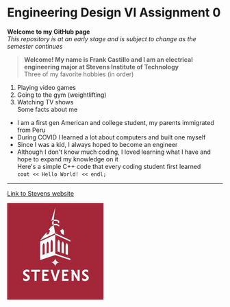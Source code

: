 # Engineering Design VI Assignment 0
**Welcome to my GitHub page**  
*This repository is at an early stage and is subject to change as the semester continues*  
>**Welcome! My name is Frank Castillo and I am an electrical engineering major at Stevens Institute of Technology**  
Three of my favorite hobbies (in order)
1. Playing video games
2. Going to the gym (weightlifting)
3. Watching TV shows  
Some facts about me
- I am a first gen American and college student, my parents immigrated from Peru
- During COVID I learned a lot about computers and built one myself
- Since I was a kid, I always hoped to become an engineer
- Although I don't know much coding, I loved learning what I have and hope to expand my knowledge on it  
Here's a simple C++ code that every coding student first learned  
`cout << Hello World! << endl;`  
---
[Link to Stevens website](https://www.stevens.edu)

![Stevens logo](stevens_logo.jpg)
